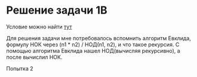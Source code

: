 # Решение задачи 1B

Условие можно найти [тут](https://contest.yandex.ru/contest/28699/problems/B/)

Для решения задачи мне потребовалось вспомнить алгоритм Евклида, формулу НОК через (n1 * n2) / НОД(n1, n2), и что такое рекурсия. С помощью алгоритма Евклида нашел НОД(вычисляя рекурсивно), а после вычислил НОК.

Попытка 2


